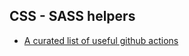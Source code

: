 ## CSS - SASS helpers
* [A curated list of useful github actions](https://github.com/sdras/awesome-actions)